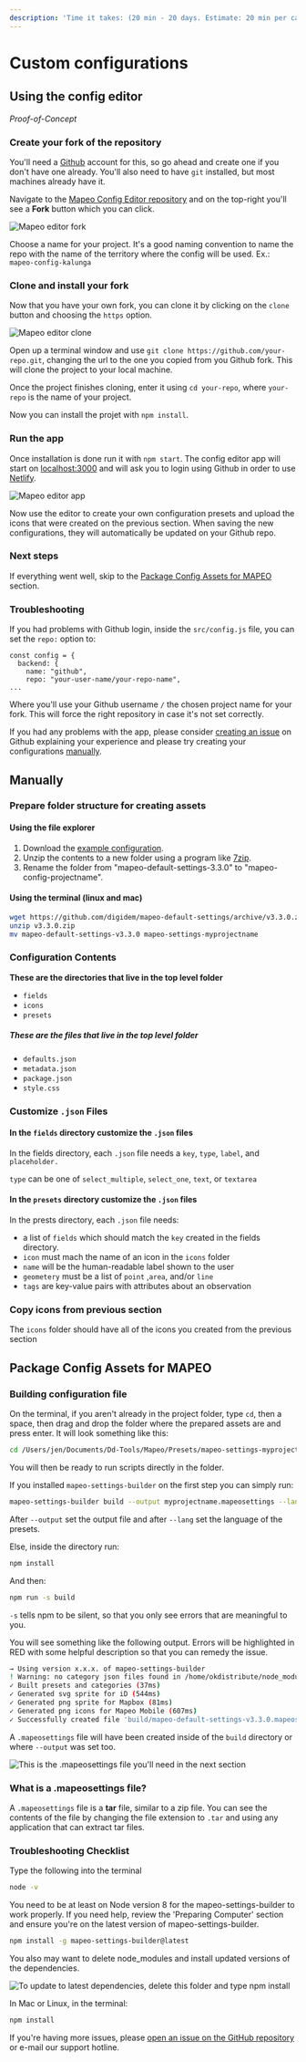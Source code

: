 ```yaml
---
description: 'Time it takes: (20 min - 20 days. Estimate: 20 min per category)'
---
```


# Custom configurations

## Using the config editor
*Proof-of-Concept*

### Create your fork of the repository

You'll need a [Github](https://github.com) account for this, so go ahead and create one if you don't have one already. You'll also need to have `git` installed, but most machines already have it.

Navigate to the [Mapeo Config Editor repository](https://github.com/digidem/mapeo-config-editor) and on the top-right you'll see a **Fork** button which you can click.

![Mapeo editor fork](../.gitbook/assets/mapeo-editor-fork.jpg)

Choose a name for your project. It's a good naming convention to name the repo with the name of the territory where the config will be used. Ex.: `mapeo-config-kalunga`

### Clone and install your fork

Now that you have your own fork, you can clone it by clicking on the `clone` button and choosing the `https` option.

![Mapeo editor clone](../.gitbook/assets/mapeo-editor-clone.jpg)

Open up a terminal window and use `git clone https://github.com/your-repo.git`, changing the url to the one you copied from you Github fork. This will clone the project to your local machine.

Once the project finishes cloning, enter it using `cd your-repo`, where `your-repo` is the name of your project.

Now you can install the projet with `npm install`.

### Run the app

Once installation is done run it with `npm start`. The config editor app will start on [localhost:3000](http://localhost:3000) and will ask you to login using Github in order to use [Netlify]().

![Mapeo editor app](../.gitbook/assets/mapeo-editor-app.jpg)

Now use the editor to create your own configuration presets and upload the icons that were created on the previous section. When saving the new configurations, they will automatically be updated on your Github repo.

### Next steps

If  everything went well, skip to the [Package Config Assets for MAPEO](#package-config-assets-for-mapeo) section.

### Troubleshooting

If you had problems with Github login, inside the `src/config.js` file, you can set the `repo:` option to:
```
const config = {
  backend: {
    name: "github",
    repo: "your-user-name/your-repo-name",
...
```
Where you'll use your Github username `/` the chosen project name for your fork. This will force the right repository in case it's not set correctly.

If you had any problems with the app, please consider [creating an issue](https://github.com/luandro/mapeo-config-editor/issues) on Github explaining your experience and please try creating your configurations [manually](#manually).


## Manually

### Prepare folder structure for creating assets

#### Using the file explorer

1. Download the [example configuration](https://github.com/digidem/mapeo-default-settings/).
2. Unzip the contents to a new folder using a program like [7zip](https://www.7-zip.org/).
3. Rename the folder from "mapeo-default-settings-3.3.0" to "mapeo-config-projectname".

#### Using the terminal \(linux and mac\)

```sh
wget https://github.com/digidem/mapeo-default-settings/archive/v3.3.0.zip 
unzip v3.3.0.zip 
mv mapeo-default-settings-v3.3.0 mapeo-settings-myprojectname 
```

### Configuration Contents

**These are the directories that live in the top level folder**

* `fields`
* `icons`
* `presets`

##### These are the files that live in the top level folder

* `defaults.json`
* `metadata.json`
* `package.json`
* `style.css`

### Customize `.json` Files

#### In the `fields` directory customize the `.json` files 

In the fields directory, each `.json` file needs a `key`, `type`, `label`, and `placeholder.` 

`type` can be one of `select_multiple`, `select_one`, `text`, or `textarea`

#### In the `presets` directory customize the `.json` files

In the prests directory, each `.json` file needs:

* a list of `fields` which should match the `key` created in the fields directory.
* `icon` must mach the name of an icon in the `icons` folder
* `name` will be the human-readable label shown to the user
* `geometery` must be a list of `point` ,`area`, and/or `line`
* `tags` are key-value pairs with attributes about an observation

### Copy icons from previous section

The `icons` folder should have all of the icons you created from the previous section

## Package Config Assets for MAPEO

### Building configuration file

On the terminal, if you aren't already in the project folder, type `cd`, then a space, then drag and drop the folder where the prepared assets are and press enter. It will look something like this:

```sh
cd /Users/jen/Documents/Dd-Tools/Mapeo/Presets/mapeo-settings-myprojectname
```

You will then be ready to run scripts directly in the folder.

If you installed `mapeo-settings-builder` on the first step you can simply run:
 ```sh
mapeo-settings-builder build --output myprojectname.mapeosettings --lang 'pt'
```

After `--output` set the output file and after `--lang` set the language of the presets.

Else, inside the directory run:

```sh
npm install
```
And then:

```sh
npm run -s build
```

`-s` tells npm to be silent, so that you only see errors that are meaningful to you.

You will see something like the following output. Errors will be highlighted in RED with some helpful description so that you can remedy the issue.

```sh
→ Using version x.x.x. of mapeo-settings-builder
! Warning: no category json files found in /home/okdistribute/node_modules/mapeo-default-settings/mapeo-default-settings-3.3.0/categories
✓ Built presets and categories (37ms)
✓ Generated svg sprite for iD (544ms)
✓ Generated png sprite for Mapbox (81ms)
✓ Generated png icons for Mapeo Mobile (607ms)
✓ Successfully created file 'build/mapeo-default-settings-v3.3.0.mapeosettings' (total 1299ms)

```

 A `.mapeosettings` file will have been created inside of the `build` directory or where `--output` was set too.

![This is the .mapeosettings file you&apos;ll need in the next section](../.gitbook/assets/screenshot-from-2020-03-18-17-12-16.png)

### What is a .mapeosettings file?

A `.mapeosettings` file is a **tar** file, similar to a zip file. You can see the contents of the file by changing the file extension to `.tar` and using any application that can extract tar files.

### Troubleshooting Checklist

Type the following into the terminal

```sh
node -v
```

You need to be at least on Node version 8 for the mapeo-settings-builder to work properly. If you need help, review the 'Preparing Computer' section and ensure you're on the latest version of mapeo-settings-builder.

```sh
npm install -g mapeo-settings-builder@latest
```

You also may want to delete node\_modules and install updated versions of the dependencies.

![To update to latest dependencies, delete this folder and type npm install](../.gitbook/assets/screen_shot_2019-05-07_at_11.01.07_am.png)

In Mac or Linux, in the terminal:

```sh
npm install
```

If you're having more issues, please [open an issue on the GitHub repository](https://github.com/digidem/mapeo-default-settings/issues/new) or e-mail our support hotline.

